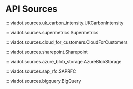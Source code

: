 # **API Sources**

::: viadot.sources.uk_carbon_intensity.UKCarbonIntensity

::: viadot.sources.supermetrics.Supermetrics

::: viadot.sources.cloud_for_customers.CloudForCustomers

::: viadot.sources.sharepoint.Sharepoint

::: viadot.sources.azure_blob_storage.AzureBlobStorage

::: viadot.sources.sap_rfc.SAPRFC

::: viadot.sources.bigquery.BigQuery
